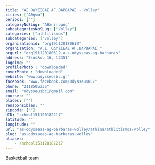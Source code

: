 ```yaml
---
title: "ΑΣ ΟΔΥΣΣΕΑΣ ΑΓ.ΒΑΡΒΑΡΑΣ - Volley"
cities: ["Αθήνα"]
perioxi: [""]
categoryNoSLug: "Αθλητισμός"
subcategoriesNoSLug: ["Volley"]
categories: ["athlitismos"]
subcategories: ["volley"]
organisationid: "org191120180612"
organisation: "Α.Σ. ΟΔΥΣΣΕΑΣ ΑΓ.ΒΑΡΒΑΡΑΣ "
orgurl: "org191120180612-a-s-odysseas-ag-barbaras"
address: "Σιπύλου 16, 12351"
logoimg: ""
profilePhoto : "downloaded"
coverPhoto : "downloaded"
website: "www.odysseusbc.gr"
facebook: "www.facebook.com/OdysseusBC/"
phone: "2118505335"
email: "odysseusbc1@gmail.com"
courses: ""
places: [""]
rensponsibles: ""
zipcode: [""]
UID: "school151120182217"
latitude: ""
longitude: ""
url: "as-odysseas-ag-barbaras-volley/athina/athlitismos/volley"
slug: "as-odysseas-ag-barbaras-volley"
aliases:
    - /school151120182217
---
```



Basketball team

